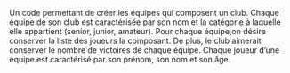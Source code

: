 Un code permettant de créer les équipes qui composent un club. 
Chaque équipe de son club est caractérisée par son nom et la catégorie à laquelle elle appartient (senior, junior, amateur). 
Pour chaque équipe,on désire conserver la liste des joueurs la composant. De plus, le club aimerait conserver le nombre de victoires de chaque équipe. 
Chaque joueur d’une équipe est caractérisé par son prénom, son nom et son âge.
